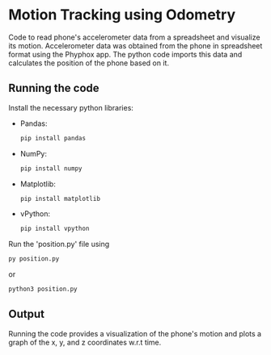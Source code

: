 # Motion Tracking using Odometry

Code to read phone's accelerometer data from a spreadsheet and visualize its motion.
Accelerometer data was obtained from the phone in spreadsheet format using the Phyphox app. The python code imports this data and calculates the position of the phone based on it.

## Running the code
Install the necessary python libraries:

* Pandas:
  ```sh
  pip install pandas
  ```
* NumPy:
  ```sh
  pip install numpy
  ```
* Matplotlib:
  ```sh
  pip install matplotlib
  ```
* vPython:
  ```sh
  pip install vpython
  ```
Run the 'position.py' file using
```sh
py position.py
```
or
```sh
python3 position.py
```

## Output
Running the code provides a visualization of the phone's motion and plots a graph of the x, y, and z coordinates w.r.t time.
